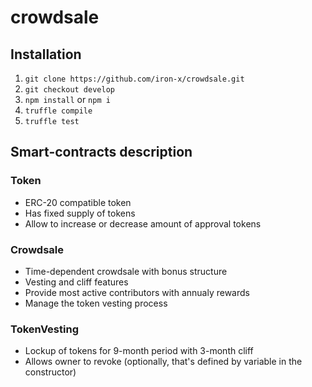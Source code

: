 # crowdsale

## Installation 

1. `git clone https://github.com/iron-x/crowdsale.git`
2. `git checkout develop`
3. `npm install` or `npm i`
4. `truffle compile` 
5. `truffle test`

## Smart-contracts description

### Token 

* ERC-20 compatible token
* Has fixed supply of tokens
* Allow to increase or decrease amount of approval tokens

### Crowdsale

* Time-dependent crowdsale with bonus structure
* Vesting and cliff features
* Provide most active contributors with annualy rewards
* Manage the token vesting process

### TokenVesting

* Lockup of tokens for 9-month period with 3-month cliff
* Allows owner to revoke (optionally, that's defined by variable in the constructor) 
